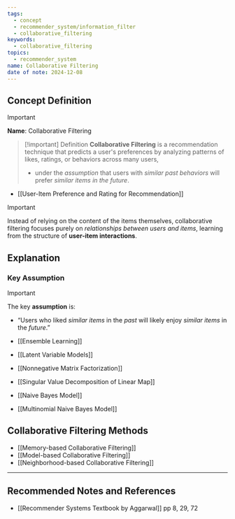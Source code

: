 ```yaml
---
tags:
  - concept
  - recommender_system/information_filter
  - collaborative_filtering
keywords:
  - collaborative_filtering
topics:
  - recommender_system
name: Collaborative Filtering
date of note: 2024-12-08
---
```


## Concept Definition

>[!important]
>**Name**: Collaborative Filtering

>[!important] Definition
>**Collaborative Filtering** is a recommendation technique that predicts a user's preferences by analyzing patterns of likes, ratings, or behaviors across many users, 
>- under the *assumption* that users with *similar past behaviors* will prefer *similar items in the future*.


- [[User-Item Preference and Rating for Recommendation]]

>[!important]
>Instead of relying on the content of the items themselves, collaborative filtering focuses purely on *relationships between users and items*, learning from the structure of **user-item interactions**.


## Explanation

### Key Assumption

>[!important]
>The key **assumption** is:
> 
>- “Users who liked *similar items* in the *past* will likely enjoy *similar items* in the *future*.”


- [[Ensemble Learning]]

- [[Latent Variable Models]]
- [[Nonnegative Matrix Factorization]]
- [[Singular Value Decomposition of Linear Map]]


- [[Naive Bayes Model]]
- [[Multinomial Naive Bayes Model]]


## Collaborative Filtering Methods

- [[Memory-based Collaborative Filtering]]
- [[Model-based Collaborative Filtering]]
- [[Neighborhood-based Collaborative Filtering]]



-----------
##  Recommended Notes and References




- [[Recommender Systems Textbook by Aggarwal]] pp 8, 29, 72